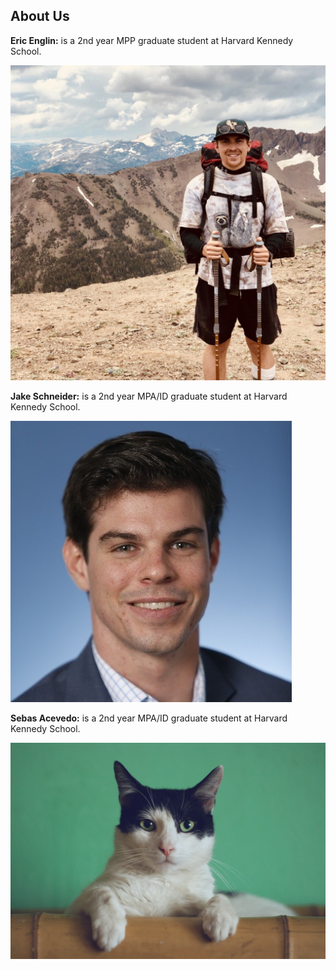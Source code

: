 ## About Us

**Eric Englin:** is a 2nd year MPP graduate student at Harvard Kennedy School.

<img src="./../images/eric-englin.jpg?raw=true"/>

**Jake Schneider:** is a 2nd year MPA/ID graduate student at Harvard Kennedy School.

<img src="./../images/jake-schneider.jpeg?raw=true"/>

**Sebas Acevedo:** is a 2nd year MPA/ID graduate student at Harvard Kennedy School.

<img src="./../images/cat.jpg?raw=true"/>
